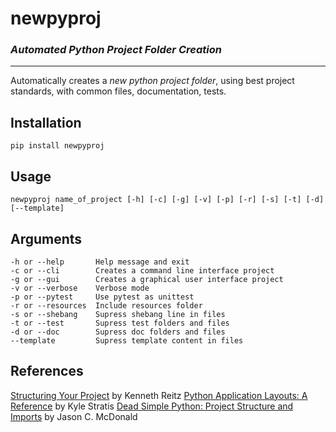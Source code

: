 # newpyproj
### *Automated Python Project Folder Creation*
------

Automatically creates a *new python project folder*, using best project standards, with common files, documentation, tests.


## Installation

    pip install newpyproj

## Usage

    newpyproj name_of_project [-h] [-c] [-g] [-v] [-p] [-r] [-s] [-t] [-d] [--template]


## Arguments

    -h or --help       Help message and exit
    -c or --cli        Creates a command line interface project
    -g or --gui        Creates a graphical user interface project
    -v or --verbose    Verbose mode
    -p or --pytest     Use pytest as unittest
    -r or --resources  Include resources folder
    -s or --shebang    Supress shebang line in files
    -t or --test       Supress test folders and files
    -d or --doc        Supress doc folders and files
    --template         Supress template content in files

## References

[Structuring Your Project](http://docs.python-guide.org/en/latest/writing/structure/) by Kenneth Reitz
[Python Application Layouts: A Reference](https://realpython.com/python-application-layouts/) by Kyle Stratis
[Dead Simple Python: Project Structure and Imports](https://dev.to/codemouse92/dead-simple-python-project-structure-and-imports-38c6) by Jason C. McDonald